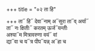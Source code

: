 +++
title = "०२ ता हि"

+++
ता᳓ हि᳓ देवा᳓नाम् अ᳓सुरा ता᳓व् अर्या᳓  
ता᳓ नः क्षितीः᳓ करतम् ऊर्ज᳓यन्तीः  
अश्या᳓म मित्रावरुणा वयं᳓ वां  
द्या᳓वा च य᳓त्र पीप᳓यन्न् अ᳓हा च